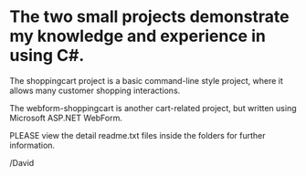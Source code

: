 # The two small projects demonstrate my knowledge and experience in using C#.

The shoppingcart project is a basic command-line style project, where it allows many customer shopping interactions.

The webform-shoppingcart is another cart-related project, but written using Microsoft ASP.NET WebForm.

PLEASE view the detail readme.txt files inside the folders for further information.

/David

